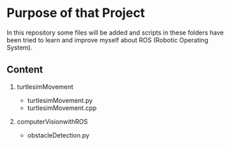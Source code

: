 # Purpose of that Project
In this repository some files will be added and scripts in these folders have been tried to learn and improve myself about ROS (Robotic Operating System).

## Content
1. turtlesimMovement
    - turtlesimMovement.py
    - turtlesimMovement.cpp
    
2. computerVisionwithROS
    - obstacleDetection.py



